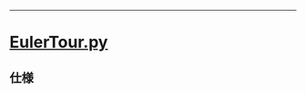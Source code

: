 ___

# [EulerTour.py](https://github.com/titanium-22/Library_py/blob/main/Graph/EulerTour.py)

## 仕様
